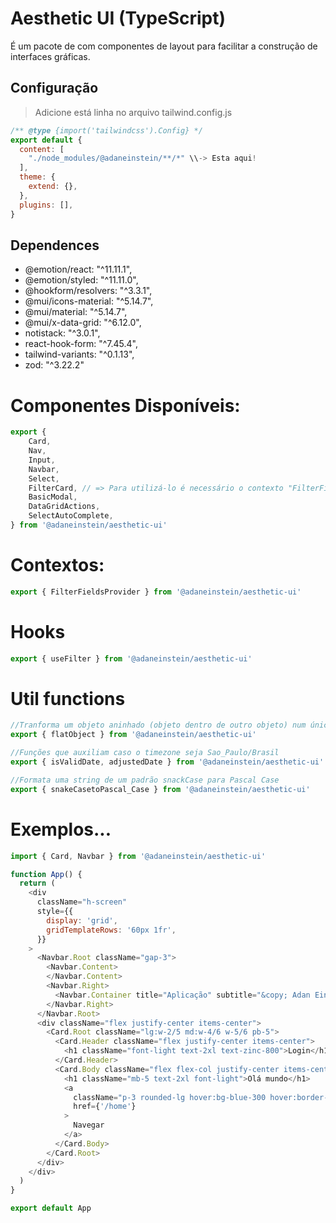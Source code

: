 # Aesthetic UI (TypeScript)

É um pacote de com componentes de layout para facilitar a construção de interfaces gráficas.

## Configuração
> Adicione está linha no arquivo tailwind.config.js
```js
/** @type {import('tailwindcss').Config} */
export default {
  content: [
    "./node_modules/@adaneinstein/**/*" \\-> Esta aqui!
  ],
  theme: {
    extend: {},
  },
  plugins: [],
}
```


## Dependences
* @emotion/react: "^11.11.1",
* @emotion/styled: "^11.11.0",
* @hookform/resolvers: "^3.3.1",
* @mui/icons-material: "^5.14.7",
* @mui/material: "^5.14.7",
* @mui/x-data-grid: "^6.12.0",
* notistack: "^3.0.1",
* react-hook-form: "^7.45.4",
* tailwind-variants: "^0.1.13",
* zod: "^3.22.2"

# Componentes Disponíveis:
```js
export {
    Card,
    Nav,
    Input,
    Navbar,
    Select,
    FilterCard, // => Para utilizá-lo é necessário o contexto "FilterFieldsProvider" e o Hook "useFilter"
    BasicModal,
    DataGridActions,
    SelectAutoComplete,
} from '@adaneinstein/aesthetic-ui'
```

# Contextos:
```js
export { FilterFieldsProvider } from '@adaneinstein/aesthetic-ui'
```

# Hooks
```js
export { useFilter } from '@adaneinstein/aesthetic-ui'
```

# Util functions
```js
//Tranforma um objeto aninhado (objeto dentro de outro objeto) num único objeto
export { flatObject } from '@adaneinstein/aesthetic-ui'

//Funções que auxiliam caso o timezone seja Sao_Paulo/Brasil
export { isValidDate, adjustedDate } from '@adaneinstein/aesthetic-ui'

//Formata uma string de um padrão snackCase para Pascal Case
export { snakeCasetoPascal_Case } from '@adaneinstein/aesthetic-ui'
```

# Exemplos...

```js
import { Card, Navbar } from '@adaneinstein/aesthetic-ui'

function App() {
  return (
    <div
      className="h-screen"
      style={{
        display: 'grid',
        gridTemplateRows: '60px 1fr',
      }}
    >
      <Navbar.Root className="gap-3">
        <Navbar.Content>
        </Navbar.Content>
        <Navbar.Right>
          <Navbar.Container title="Aplicação" subtitle="&copy; Adan Einstein - 2023" />
        </Navbar.Right>
      </Navbar.Root>
      <div className="flex justify-center items-center">
        <Card.Root className="lg:w-2/5 md:w-4/6 w-5/6 pb-5">
          <Card.Header className="flex justify-center items-center">
            <h1 className="font-light text-2xl text-zinc-800">Login</h1>
          </Card.Header>
          <Card.Body className="flex flex-col justify-center items-center">
            <h1 className="mb-5 text-2xl font-light">Olá mundo</h1>
            <a
              className="p-3 rounded-lg hover:bg-blue-300 hover:border-blue-500 border-2"
              href={'/home'}
            >
              Navegar
            </a>
          </Card.Body>
        </Card.Root>
      </div>
    </div>
  )
}

export default App
```
